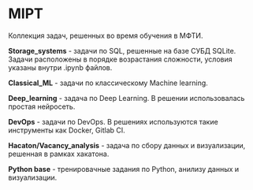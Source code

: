 # MIPT
Коллекция задач, решенных во время обучения в МФТИ.

**Storage_systems** - задачи по SQL, решенные на базе СУБД SQLite. Задачи расположены в порядке возрастания сложности, условия указаны внутри .ipynb файлов.

**Classical_ML** - задачи по классическому Machine learning.

**Deep_learning** - задача по Deep Learning. В решении использовалась простая нейросеть. 

**DevOps** - задачи по DevOps. В решениях используются такие инструменты как Docker, Gitlab CI.

**Hacaton/Vacancy_analysis** - задача по сбору данных и визуализации, решенная в рамках хакатона.

**Python base** -  тренировачные задания по Python, анилизу данных и визуализации.
